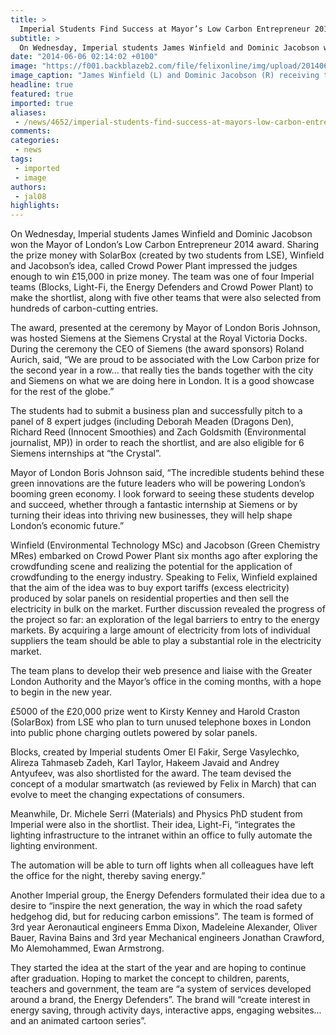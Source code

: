 ```yaml
---
title: >
  Imperial Students Find Success at Mayor’s Low Carbon Entrepreneur 2014 Competition
subtitle: >
  On Wednesday, Imperial students James Winfield and Dominic Jacobson won the Mayor of London’s Low Carbon Entrepreneur 2014 award.
date: "2014-06-06 02:14:02 +0100"
image: "https://f001.backblazeb2.com/file/felixonline/img/upload/201406060333-jal08-dsc_0200-copy.jpg"
image_caption: "James Winfield (L) and Dominic Jacobson (R) receiving the award from Boris Johnson"
headline: true
featured: true
imported: true
aliases:
 - /news/4652/imperial-students-find-success-at-mayors-low-carbon-entrepreneur-2014-competition
comments:
categories:
 - news
tags:
 - imported
 - image
authors:
 - jal08
highlights:
---
```


On Wednesday, Imperial students James Winfield and Dominic Jacobson won the Mayor of London’s Low Carbon Entrepreneur 2014 award. Sharing the prize money with SolarBox (created by two students from LSE), Winfield and Jacobson’s idea, called Crowd Power Plant impressed the judges enough to win £15,000 in prize money. The team was one of four Imperial teams (Blocks, Light-Fi, the Energy Defenders and Crowd Power Plant) to make the shortlist, along with five other teams that were also selected from hundreds of carbon-cutting entries.

The award, presented at the ceremony by Mayor of London Boris Johnson, was hosted Siemens at the Siemens Crystal at the Royal Victoria Docks. During the ceremony the CEO of Siemens (the award sponsors) Roland Aurich, said, “We are proud to be associated with the Low Carbon prize for the second year in a row… that really ties the bands together with the city and Siemens on what we are doing here in London. It is a good showcase for the rest of the globe.”

The students had to submit a business plan and successfully pitch to a panel of 8 expert judges (including Deborah Meaden (Dragons Den), Richard Reed (Innocent Smoothies) and Zach Goldsmith (Environmental journalist, MP)) in order to reach the shortlist, and are also eligible for 6 Siemens internships at “the Crystal”.

Mayor of London Boris Johnson said, “The incredible students behind these green innovations are the future leaders who will be powering London’s booming green economy. I look forward to seeing these students develop and succeed, whether through a fantastic internship at Siemens or by turning their ideas into thriving new businesses, they will help shape London’s economic future.”

Winfield (Environmental Technology MSc) and Jacobson (Green Chemistry MRes) embarked on Crowd Power Plant six months ago after exploring the crowdfunding scene and realizing the potential for the application of crowdfunding to the energy industry. Speaking to Felix, Winfield explained that the aim of the idea was to buy export tariffs (excess electricity) produced by solar panels on residential properties and then sell the electricity in bulk on the market. Further discussion revealed the progress of the project so far: an exploration of the legal barriers to entry to the energy markets. By acquiring a large amount of electricity from lots of individual suppliers the team should be able to play a substantial role in the electricity market.

The team plans to develop their web presence and liaise with the Greater London Authority and the Mayor’s office in the coming months, with a hope to begin in the new year.

£5000 of the £20,000 prize went to Kirsty Kenney and Harold Craston (SolarBox) from LSE who plan to turn unused telephone boxes in London into public phone charging outlets powered by solar panels.

Blocks, created by Imperial students Omer El Fakir, Serge Vasylechko, Alireza Tahmaseb Zadeh, Karl Taylor, Hakeem Javaid and Andrey Antyufeev, was also shortlisted for the award. The team devised the concept of a modular smartwatch (as reviewed by Felix in March) that can evolve to meet the changing expectations of consumers.

Meanwhile, Dr. Michele Serri (Materials) and Physics PhD student from Imperial were also in the shortlist. Their idea, Light-Fi, “integrates the lighting infrastructure to the intranet within an office to fully automate the lighting environment.

The automation will be able to turn off lights when all colleagues have left the office for the night, thereby saving energy.”

Another Imperial group, the Energy Defenders formulated their idea due to a desire to “inspire the next generation, the way in which the road safety hedgehog did, but for reducing carbon emissions”. The team is formed of 3rd year Aeronautical engineers Emma Dixon, Madeleine Alexander, Oliver Bauer, Ravina Bains and 3rd year Mechanical engineers Jonathan Crawford, Mo Alemohammed, Ewan Armstrong.

They started the idea at the start of the year and are hoping to continue after graduation. Hoping to market the concept to children, parents, teachers and government, the team are “a system of services developed around a brand, the Energy Defenders”. The brand will “create interest in energy saving, through activity days, interactive apps, engaging websites... and an animated cartoon series”.
